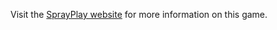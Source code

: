 Visit the [SprayPlay website](http://bcjordan.github.com/sprayplay/) for more information on this game.